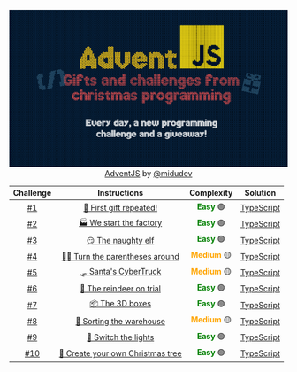 <div align="center">

![AdventJS](./AdventJS.png)
[AdventJS](https://adventjs.dev/) by  [@midudev](https://github.com/midudev)

</div>


| Challenge | Instructions | Complexity | Solution |
| :---------: | :---------: | :---------: | :---------: |
|  [#1](https://github.com/Othamae/AdventJS/tree/main/2023/Day%201)    | [🎁 First gift repeated!](https://github.com/Othamae/AdventJS/blob/main/2023/Day%201/Instructions.md)  | <span style="color:green">**Easy**</span> 🟢| [TypeScript](https://github.com/Othamae/AdventJS/blob/main/2023/Day%201/challenge_01.ts)    |
|  [#2](https://github.com/Othamae/AdventJS/tree/main/2023/Day%202)    | [🏭 We start the factory](https://github.com/Othamae/AdventJS/blob/main/2023/Day%202/Instructions.md)  | <span style="color:green">**Easy**</span> 🟢| [TypeScript](https://github.com/Othamae/AdventJS/blob/main/2023/Day%202/challenge_02.ts)    |
|  [#3](https://github.com/Othamae/AdventJS/tree/main/2023/Day%203)    | [😏 The naughty elf](https://github.com/Othamae/AdventJS/blob/main/2023/Day%203/Instructions.md)  | <span style="color:green">**Easy**</span> 🟢| [TypeScript](https://github.com/Othamae/AdventJS/blob/main/2023/Day%203/challenge_03.ts)    |
|  [#4](https://github.com/Othamae/AdventJS/tree/main/2023/Day%204)    | [😵‍💫 Turn the parentheses around](https://github.com/Othamae/AdventJS/blob/main/2023/Day%204/Instructions.md)  | <span style="color:orange">**Medium**</span> 🟡| [TypeScript](https://github.com/Othamae/AdventJS/blob/main/2023/Day%204/challenge_04.ts)    |
|  [#5](https://github.com/Othamae/AdventJS/tree/main/2023/Day%205)    | [🛷 Santa's CyberTruck](https://github.com/Othamae/AdventJS/blob/main/2023/Day%205/Instructions.md)  | <span style="color:orange">**Medium**</span> 🟡| [TypeScript](https://github.com/Othamae/AdventJS/blob/main/2023/Day%205/challenge_05.ts)    |
|  [#6](https://github.com/Othamae/AdventJS/tree/main/2023/Day%206)    | [🦌 The reindeer on trial](https://github.com/Othamae/AdventJS/blob/main/2023/Day%206/Instructions.md)  | <span style="color:green">**Easy**</span> 🟢| [TypeScript](https://github.com/Othamae/AdventJS/blob/main/2023/Day%206/challenge_06.ts)    |
|  [#7](https://github.com/Othamae/AdventJS/tree/main/2023/Day%207)    | [📦 The 3D boxes](https://github.com/Othamae/AdventJS/blob/main/2023/Day%207/Instructions.md)  | <span style="color:green">**Easy**</span> 🟢| [TypeScript](https://github.com/Othamae/AdventJS/blob/main/2023/Day%207/challenge_07.ts)    |
|  [#8](https://github.com/Othamae/AdventJS/tree/main/2023/Day%208)    | [🏬 Sorting the warehouse](https://github.com/Othamae/AdventJS/blob/main/2023/Day%208/Instructions.md)  | <span style="color:orange">**Medium**</span> 🟡| [TypeScript](https://github.com/Othamae/AdventJS/blob/main/2023/Day%208/challenge_08.ts)    |
|  [#9](https://github.com/Othamae/AdventJS/tree/main/2023/Day%209)    | [🚦 Switch the lights](https://github.com/Othamae/AdventJS/blob/main/2023/Day%209/Instructions.md)  | <span style="color:green">**Easy**</span> 🟢| [TypeScript](https://github.com/Othamae/AdventJS/blob/main/2023/Day%209/challenge_09.ts)    |
|  [#10](https://github.com/Othamae/AdventJS/tree/main/2023/Day%2010)    | [🎄 Create your own Christmas tree](https://github.com/Othamae/AdventJS/blob/main/2023/Day%2010/Instructions.md)  | <span style="color:green">**Easy**</span> 🟢| [TypeScript](https://github.com/Othamae/AdventJS/blob/main/2023/Day%2010/challenge_10.ts)    |



